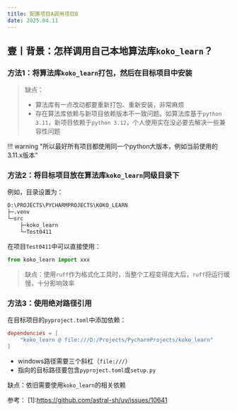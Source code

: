 ```yaml
---
title: 配置项目A调用项目B
date: 2025.04.11
---
```


## 壹丨背景：怎样调用自己本地算法库`koko_learn`？

### 方法1：将算法库`koko_learn`打包，然后在目标项目中安装

> 缺点：
> * 算法库有一点改动都要重新打包、重新安装，非常麻烦
> * 存在算法库依赖与新项目依赖版本不一致问题。如算法库基于`python 3.11`，新项目依赖于`python 3.12`，个人使用实在没必要去解决一些兼容性问题

!!! warning "所以最好所有项目都使用同一个python大版本，例如当前使用的3.11.x版本"


### 方法2：将目标项目放在算法库`koko_learn`同级目录下

例如，目录设置为：

```bash
D:\PROJECTS\PYCHARMPROJECTS\KOKO_LEARN
├─.venv
└─src
    ├─koko_learn
    └─Test0411
```

在项目`Test0411`中可以直接使用：

```python
from koko_learn import xxx
```

>缺点：使用`ruff`作为格式化工具时，当整个工程变得庞大后，`ruff`将运行缓慢，十分影响效率

### 方法3：使用绝对路径引用

在目标项目的`pyproject.toml`中添加依赖：

```toml
dependencies = [
    "koko_learn @ file:///D:/Projects/PycharmProjects/koko_learn"
]
```

* windows路径需要三个斜杠（`file:///`）
* 指向的目标路径要包含`pyproject.toml`或`setup.py`

缺点：依旧需要使用`koko_learn`的相关依赖


参考：
[1]:https://github.com/astral-sh/uv/issues/10641